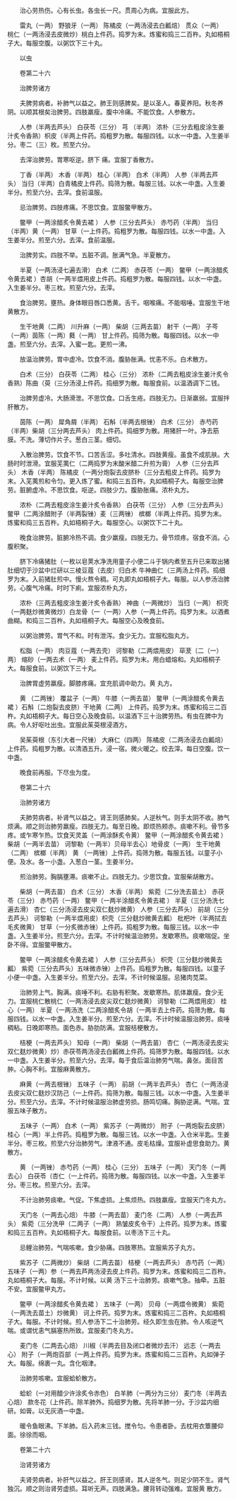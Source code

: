 <!-- { "loadSidebar": true } -->
　　治心劳热伤。心有长虫。各虫长一尺。贯周心为病。宜服此方。

　　雷丸（一两） 野狼牙（一两） 陈橘皮（一两汤浸去白瓤焙） 贯众（一两） 桃仁（一两汤浸去皮微炒）桃白上件药。捣罗为末。炼蜜和捣三二百杵。丸如梧桐子大。每服空腹。以粥饮下三十丸。

　　以虫

　　卷第二十六

　　治脾劳诸方

　　夫脾劳病者。补肺气以益之。肺王则感脾矣。是以圣人。春夏养阳。秋冬养阴。以顺其根矣治脾劳。四肢羸瘦。腹中冷痛。不能饮食。人参散方。

　　人参（半两去芦头） 白茯苓（三分） 芎 （半两） 浓朴（三分去粗皮涂生姜汁炙令香熟）枳皮（半两上件药。捣粗罗为散。每服四钱。以水一中盏。入生姜半分。枣二（三）枚。煎至六分。

　　去滓治脾劳。胃寒呕逆。脐下 痛。宜服丁香散方。

　　丁香（半两） 木香（半两） 桂心（半两） 白术（半两） 人参（半两去芦头） 当归（半两）白青橘皮上件药。捣筛为散。每服三钱。以水一中盏。入生姜半分。煎至六分。去滓。食前温服。

　　忌治脾劳。四肢疼痛。不思饮食。宜服鳖甲散方。

　　鳖甲（一两涂醋炙令黄去裙 ） 人参（三分去芦头） 赤芍药（半两） 当归（半两）黄（一两） 甘草（一上件药。捣粗罗为散。每服四钱。以水一中盏。入生姜半分。煎至六分。去滓。食前温服。

　　治脾劳实。四肢不举。五脏不调。胀满气急。半夏散方。

　　半夏（一两汤浸七遍去滑） 白术（二两） 赤茯苓（一两） 鳖甲（一两涂醋炙令黄去裙 ）杏胡（一两半煨用皮上件药。捣粗罗为散。每服四钱。以水一中盏。入生姜半分。枣三枚。煎至六分。去滓。

　　食治脾劳。壅热。身体眼目唇口悉黄。舌干。咽喉痛。不能咽唾。宜服生干地黄散方。

　　生干地黄（二两） 川升麻（一两） 柴胡（三两去苗） 射干（一两） 子芩（一两）茵陈（一两）蕤（一两） 甘上件药。捣筛为散。每服四钱。以水一中盏。煎至六分。去滓。入蜜一匙。更煎一沸。

　　放温治脾劳。胃中虚冷。饮食不消。腹胁胀满。忧恚不乐。白术散方。

　　白术（三分） 白茯苓（二两） 桂心（三分） 浓朴（二两去粗皮涂生姜汁炙令香熟）陈曲（萸（三分汤浸上件药。捣细罗为散。每服食前。以温酒调下二钱。

　　治脾劳虚冷。大肠滑泄。不思饮食。口舌生疮。四肢无力。日渐羸弱。宜服拌肝散方。

　　茵陈（一两） 犀角屑（半两） 石斛（半两去根锉） 白术（三分） 赤芍药（半两）柴胡（三分两去芦头） 肉上件药。捣细罗为散。用猪肝一叶。净去筋膜。不洗。薄切作片子。葱白三茎。细切。

　　入散治脾劳。饮食不节。口苦舌涩。多吐清水。四肢黄瘦。虽食不成肌肤。大肠时时泄滑。宜服芜荑仁（二两捣罗为末酸米醋二升煎为膏） 人参（三分去芦头） 木香（半两） 陈橘皮（一两分炮裂去皮脐朴（三分去粗皮上件药。捣罗为末。入芜荑煎和令匀。更入炼了蜜。和捣三五百杵。丸如梧桐子大。每服空治脾劳。脏腑虚冷。不思饮食。呕逆。四肢少力。腹胁胀痛。浓朴丸方。

　　浓朴（二两去粗皮涂生姜汁炙令香熟） 白茯苓（三分） 人参（三分去芦头） 鳖甲（二两涂醋附子（半两裂锉）麦（三两锉） 槟榔（半两上件药。捣罗为末。炼蜜和捣三五百杵。丸如梧桐子大。每服空心。以粥饮下二十丸。

　　晚食治脾劳。脏腑冷热不调。食少羸瘦。四肢无力。骨节烦疼。宿食不消。心腹积聚。

　　脐下冷痛猪肚（一枚以皂荚水净洗用童子小便二斗于锅内煮至五升已来取出猪肚细切于沙盆中烂研以三棱豆蔻（去皮）归白术 牛神曲仁（三两汤上件药。捣细罗为末。入前猪肚煎中。慢火熬令稠。可丸即丸如梧桐子大。每服。以人参汤治脾劳。心腹气冷痛。时时下痢。宜服浓朴丸方。

　　浓朴（三两去粗皮涂生姜汁炙令香熟） 神曲（一两微炒） 当归（一两） 枳壳（一两麸炒微黄微炒）白龙骨（一（一两）人参（一两上件药。捣罗为末。以酒煮曲糊。和捣三二百杵。丸如梧桐子大。每服空心及晚食前。

　　以粥治脾劳。胃气不和。时有泄泻。食少无力。宜服松脂丸方。

　　松脂（一两） 肉豆蔻（一两去壳） 诃黎勒（二两煨用皮） 荜茇〔二（一）两〕 缩砂（一两去术（一两） 麦上件药。捣罗为末。用白蜡熔和。丸如梧桐子大。每服食前。以粥饮下三十丸。

　　治脾胃虚劳羸瘦。脚膝疼痛。宜充肌调中助力。黄 丸方。

　　黄 （二两锉） 覆盆子（一两） 牛膝（一两去苗） 鳖甲（一两涂醋炙令黄去裙 ）石斛〔二炮裂去皮脐）干地黄（二两） 上件药。捣罗为末。炼蜜和捣三二百杵。丸如梧桐子大。每日空心及晚食前。以温酒下三十治脾劳热。有虫在脾中为病。令人好呕吐出虫。宜服此茱萸根浸酒方。

　　吴茱萸根（东引大者一尺锉） 大麻仁（四两） 陈橘皮（二两汤浸去白瓤焙）上件药。捣粗罗为散。以清酒五升。浸一宿。微火暖之。绞去滓。每日空腹。饮一中盏。

　　晚食前再服。下尽虫为度。

　　卷第二十六

　　治肺劳诸方

　　夫肺劳病者。补肾气以益之。肾王则感肺矣。人逆秋气。则手太阴不收。肺气烦满。顺之则治肺劳羸瘦。四肢无力。每至日晚。即烦热颊赤。痰嗽不利。骨节多疼。或乍寒乍热。饮食天灵盖（一两涂酥炙令黄） 鳖甲（一两涂醋炙令黄去裙 ） 柴胡（一两半去苗） 诃黎勒（一两半）贝母半去心〕地骨皮（一两） 生干地黄（二两） 槟榔（半两） 黄 （一两锉）上件药。捣筛为散。每服五钱。以童子小便。及水。各一小盏。入葱白一茎。生姜半分。

　　煎治肺劳。胸膈壅滞。痰嗽不止。四肢无力。少思饮食。宜服柴胡散方。

　　柴胡（一两去苗） 白术（三分） 木香（半两） 紫菀（二分洗去苗土） 赤茯苓（三分） 赤芍药（一两） 鳖甲（一两半涂醋炙令黄去裙 ） 半夏（三分汤洗七遍去滑） 杏仁（三分汤浸去皮尖双仁麸炒微黄） 人参（三分去芦头） 前胡（三分去芦头） 诃黎勒（一两半煨用皮）枳壳（三分麸炒微黄去瓤） 枇杷叶（半两拭去毛炙微黄） 甘草（一分炙微赤锉）上件药。捣粗罗为散。每服三钱。以水一中盏。入生姜半分。煎至六分。去滓。不计时候温治肺劳。发歇寒热。痰嗽喘促。坐卧不得。宜服鳖甲散方。

　　鳖甲（一两涂醋炙令黄去裙 ） 人参（三分去芦头） 枳壳（三分麸炒微黄去瓤） 紫菀（三分去芦头）五味微赤锉）上件药。捣粗罗为散。每服四钱。以童子小便一中盏。入生姜半分。煎至六分。去滓。不计时候温服。忌猪肉苋菜。

　　治肺劳上气。胸满。痰唾不利。右胁有积聚。发歇寒热。肌体羸瘦。食少无力。宜服桃仁散桃仁（一两汤浸去皮尖双仁麸炒微黄） 诃黎勒（二两煨用皮） 桂心（一两） 半夏（一两汤洗（二两涂醋炙令胡（一两半去上件药。捣筛为散。每服四钱。以水一中盏。入生姜半分。煎至六分。去滓。不计时候温服治肺劳。痰唾稠粘。日晚即寒热。面色赤。胁肋防满。宜服桔梗散方。

　　桔梗（一两去芦头） 知母（一两） 柴胡（一两去苗） 杏仁（一两汤浸去皮尖双仁麸炒微黄）炒）赤茯苓两汤浸去白瓤微上件药。捣筛罗为散。每服四钱。以水一中盏。入生姜半分。煎至六分。去滓。每于食后温治肺劳气喘。鼻张。面目苦肿。心胸不利。宜服麻黄散方。

　　麻黄（一两去根锉） 五味子（一两） 前胡（一两半去芦头） 杏仁（一两汤浸去皮尖双仁麸炒汉防己（一上件药。捣筛为散。每服三钱。以水一中盏。入生姜半分。煎至六分。去滓。不计时候温服治肺虚劳损。肠鸣切痛。胸胁逆满。气喘。宜服五味子散方。

　　五味子（一两） 白术（一两） 紫苏子（一两微炒） 附子（一两炮裂去皮脐） 桂心（一两）半上件药。捣粗罗为散。每服三钱。以水一中盏。入仓米半匙。生姜半分。枣三枚。煎至六分治肺劳气。津液不通。皮毛枯燥。宜服补虚思食助力。黄 散方。

　　黄 （一两锉） 赤芍药（一两） 桂心（三分） 五味子（一两） 天门冬（一两去心） 白茯苓（杏仁（一上件药。捣筛为散。每服四钱。以水一中盏。入生姜半分。枣三枚。煎至六分。去滓。

　　不计治肺劳痰嗽。气促。下焦虚损。上焦烦热。四肢羸瘦。宜服天门冬丸方。

　　天门冬（一两去心焙） 牛膝（一两去苗） 麦门冬（二两） 人参（一两去芦头） 紫菀（三分洗甲（二两子（一两） 熟皱皮炙令干）上件药。捣罗为末。炼蜜和捣三五百杵。丸如梧桐子大。每服食前。以枣汤下三十丸。

　　忌鲤治肺劳。气喘咳嗽。食少胁痛。四肢寒热。宜服紫苏子丸方。

　　紫苏子（二两微炒） 柴胡（二两去苗） 桔梗（一两去芦头） 赤芍药（一两） 五味子（一两）参（一两去芦两汤浸去皮上件药。捣罗为末。炼蜜和捣三二百杵。丸如梧桐子大。每服。不计时候。以黄 汤下三十治肺劳。痰嗽气急。抽牵。五脏不安。宜服鳖甲丸方。

　　鳖甲（一两涂醋炙令黄去裙 ） 五味子（一两） 贝母（一两煨令微黄） 紫菀（一两洗去苗土）炒微黄） 诃上件药。捣罗为末。炼蜜和捣三二百杵。丸如梧桐子大。每服。不计时候。煎人参汤下二十治肺劳。经久即生虫在肺。令人咳逆气喘。或谓忧恚气膈塞热所致。宜服麦门冬丸方。

　　麦门冬（二两去心焙） 川椒（半两去目及闭口者微炒去汗） 远志（一两去心） 附子（一两炮百部（一两上件药。捣罗为末。炼蜜和捣二三百杵。丸如弹子大。每服。绵裹一丸。含化咽津。

　　治肺劳咳嗽。宜服蛤蚧散方。

　　蛤蚧（一对用醋少许涂炙令赤色） 白羊肺（一两分为三分） 麦门冬（半两去心焙） 款冬花（上件药。除羊肺外。捣细罗为散。先将羊肺一分。于沙盆内细研。如膏。以无灰酒一中盏。

　　暖令鱼眼沸。下羊肺。后入药末三钱。搅令匀。令患者卧。去枕用衣簟腰仰面。徐徐而咽。

　　卷第二十六

　　治肾劳诸方

　　夫肾劳病者。补肝气以益之。肝王则感肾。其人逆冬气。则足少阴不生。肾气独沉。顺之则治肾劳虚损。耳听无声。四肢满急。腰背转动强难。宜服黄 散方。

